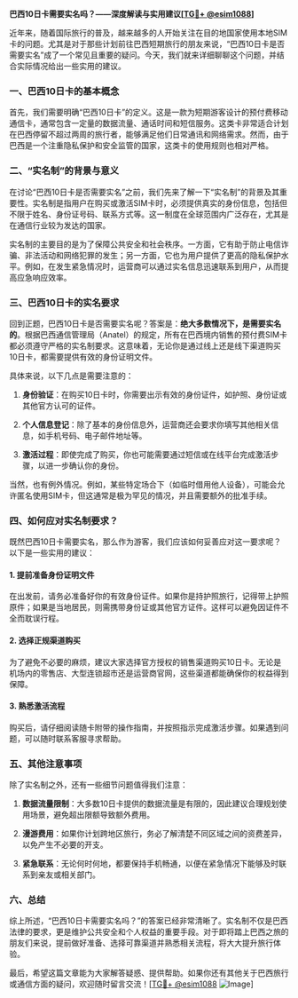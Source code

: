 **巴西10日卡需要实名吗？——深度解读与实用建议[[TG💪+ @esim1088](https://t.me/s/esim1088)]**

近年来，随着国际旅行的普及，越来越多的人开始关注在目的地国家使用本地SIM卡的问题。尤其是对于那些计划前往巴西短期旅行的朋友来说，“巴西10日卡是否需要实名”成了一个常见且重要的疑问。今天，我们就来详细聊聊这个问题，并结合实际情况给出一些实用的建议。

### 一、巴西10日卡的基本概念

首先，我们需要明确“巴西10日卡”的定义。这是一款为短期游客设计的预付费移动通信卡，通常包含一定量的数据流量、通话时间和短信服务。这类卡非常适合计划在巴西停留不超过两周的旅行者，能够满足他们日常通讯和网络需求。然而，由于巴西是一个注重隐私保护和安全监管的国家，这类卡的使用规则也相对严格。

### 二、“实名制”的背景与意义

在讨论“巴西10日卡是否需要实名”之前，我们先来了解一下“实名制”的背景及其重要性。实名制是指用户在购买或激活SIM卡时，必须提供真实的身份信息，包括但不限于姓名、身份证号码、联系方式等。这一制度在全球范围内广泛存在，尤其是在通信行业较为发达的国家。

实名制的主要目的是为了保障公共安全和社会秩序。一方面，它有助于防止电信诈骗、非法活动和网络犯罪的发生；另一方面，它也为用户提供了更高的隐私保护水平。例如，在发生紧急情况时，运营商可以通过实名信息迅速联系到用户，从而提高应急响应效率。

### 三、巴西10日卡的实名要求

回到正题，巴西10日卡是否需要实名呢？答案是：**绝大多数情况下，是需要实名的**。根据巴西通信管理局（Anatel）的规定，所有在巴西境内销售的预付费SIM卡都必须遵守严格的实名制要求。这意味着，无论你是通过线上还是线下渠道购买10日卡，都需要提供有效的身份证明文件。

具体来说，以下几点是需要注意的：

1. **身份验证**：在购买10日卡时，你需要出示有效的身份证件，如护照、身份证或其他官方认可的证件。
   
2. **个人信息登记**：除了基本的身份信息外，运营商还会要求你填写其他相关信息，如手机号码、电子邮件地址等。

3. **激活过程**：即使完成了购买，你也可能需要通过短信或在线平台完成激活步骤，以进一步确认你的身份。

当然，也有例外情况。例如，某些特定场合下（如临时借用他人设备），可能会允许匿名使用SIM卡，但这通常是极为罕见的情况，并且需要额外的批准手续。

### 四、如何应对实名制要求？

既然巴西10日卡需要实名，那么作为游客，我们应该如何妥善应对这一要求呢？以下是一些实用的建议：

#### 1. 提前准备身份证明文件

在出发前，请务必准备好你的有效身份证件。如果你是持护照旅行，记得带上护照原件；如果是当地居民，则需携带身份证或其他官方证件。这样可以避免因证件不全而耽误行程。

#### 2. 选择正规渠道购买

为了避免不必要的麻烦，建议大家选择官方授权的销售渠道购买10日卡。无论是机场内的零售店、大型连锁超市还是运营商官网，这些渠道都能确保你的权益得到保障。

#### 3. 熟悉激活流程

购买后，请仔细阅读随卡附带的操作指南，并按照指示完成激活步骤。如果遇到问题，可以随时联系客服寻求帮助。

### 五、其他注意事项

除了实名制之外，还有一些细节问题值得我们注意：

1. **数据流量限制**：大多数10日卡提供的数据流量是有限的，因此建议合理规划使用场景，避免超出限额导致额外费用。

2. **漫游费用**：如果你计划跨地区旅行，务必了解清楚不同区域之间的资费差异，以免产生不必要的开支。

3. **紧急联系**：无论何时何地，都要保持手机畅通，以便在紧急情况下能够及时联系到亲友或相关部门。

### 六、总结

综上所述，“巴西10日卡需要实名吗？”的答案已经非常清晰了。实名制不仅是巴西法律的要求，更是维护公共安全和个人权益的重要手段。对于即将踏上巴西之旅的朋友们来说，提前做好准备、选择可靠渠道并熟悉相关流程，将大大提升旅行体验。

最后，希望这篇文章能为大家解答疑惑、提供帮助。如果你还有其他关于巴西旅行或通信方面的疑问，欢迎随时留言交流！[[TG💪+ @esim1088](https://t.me/s/esim1088) ![Image](https://i.postimg.cc/4NQfJmqS/Snipaste-2025-05-13-00-14-12.png)]